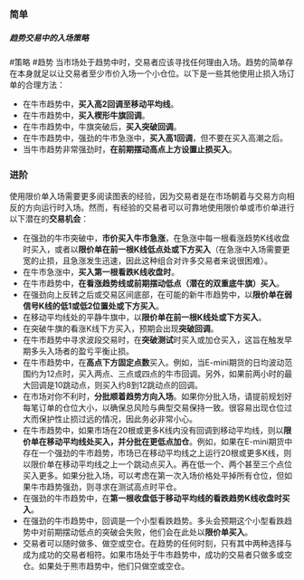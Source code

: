 ### 简单

##### 趋势交易中的入场策略
#策略 #趋势
当市场处于趋势中时，交易者应该寻找任何理由入场。趋势的简单存在本身就足以让交易者至少市价入场一个小仓位。以下是一些其他使用止损入场订单的合理方法：

- 在牛市趋势中，**买入高2回调至移动平均线**。
- 在牛市趋势中，**买入楔形牛旗回调**。
- 在牛市趋势中，牛旗突破后，**买入突破回调**。
- 在牛市趋势中，强劲的牛市急涨中，**买入高1回调**，但不要在买入高潮之后。
- 当牛市趋势非常强劲时，**在前期摆动高点上方设置止损买入**。

### 进阶

使用限价单入场需要更多阅读图表的经验，因为交易者是在市场朝着与交易方向相反的方向运行时入场。然而，有经验的交易者可以可靠地使用限价单或市价单进行以下潜在的**交易机会**：

- 在强劲的牛市突破中，**市价买入牛市急涨**，在急涨中每一根看涨趋势K线收盘时买入，或者以**限价单在前一根K线低点处或下方买入**（在急涨中入场需要更宽的止损，且急涨发生迅速，因此这种组合对许多交易者来说很困难）。
- 在牛市急涨中，**买入第一根看跌K线收盘时**。
- 在牛市趋势中，**在看涨趋势线或前期摆动低点（潜在的双重底牛旗）买入**。
- 在强劲向上反转之后或交易区间底部，在可能的新牛市趋势中，以**限价单在弱信号K线的低1或低2位置处或下方买入**。
- 在移动平均线处的平静牛旗中，以**限价单在前一根K线处或下方买入**。
- 在突破牛旗的看涨K线下方买入，预期会出现**突破回调**。
- 在牛市趋势中寻求波段交易时，在**突破测试**时买入或加仓买入，这旨在触发早期多头入场者的盈亏平衡止损。
- 在牛市趋势中，在**高点下方固定点数**买入。例如，当E-mini期货的日均波动范围约为12点时，买入两点、三点或四点的牛市回调。另外，如果前两小时的最大回调是10跳动点，则买入约8到12跳动点的回调。
- 在市场对你不利时，**分批顺着趋势方向入场**。如果你分批入场，请提前规划好每笔订单的仓位大小，以确保总风险与典型交易保持一致。很容易出现仓位过大而保护性止损过远的情况，因此务必非常小心。
- 在牛市趋势中，如果市场在20根或更多K线内没有回调到移动平均线，则以**限价单在移动平均线处买入，并分批在更低点加仓**。例如，如果在E-mini期货中存在一个强劲的牛市趋势，市场已在移动平均线之上运行20根或更多K线，则以限价单在移动平均线之上一个跳动点买入。再在低一个、两个甚至三个点位买入更多。如果分批入场，可以考虑在第一次入场价格处平掉所有仓位，但如果牛市趋势强劲，则寻求在测试高点时平仓。
- 在强劲的牛市趋势中，在**第一根收盘低于移动平均线的看跌趋势K线收盘时买入**。
- 在强劲的牛市趋势中，回调是一个小型看跌趋势。多头会预期这个小型看跌趋势中对前期摆动低点的突破会失败，他们会在此处以**限价单买入**。
- 交易者可以随时做多、做空或空仓。在趋势的任何时刻，只有其中两种选择与成为成功的交易者相符。如果市场处于牛市趋势中，成功的交易者只做多或空仓。如果处于熊市趋势中，他们只做空或空仓。
